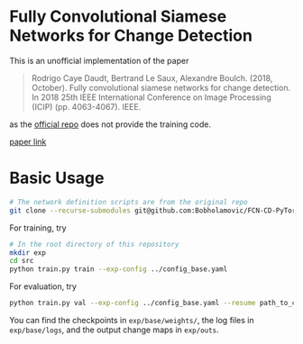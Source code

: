 # Fully Convolutional Siamese Networks for Change Detection

This is an unofficial implementation of the paper

> Rodrigo Caye Daudt, Bertrand Le Saux, Alexandre Boulch. (2018, October). Fully convolutional siamese networks for change detection. In 2018 25th IEEE International Conference on Image Processing (ICIP) (pp. 4063-4067). IEEE.
 
as the [official repo](https://github.com/rcdaudt/fully_convolutional_change_detection) does not provide the training code. 

[paper link](https://ieeexplore.ieee.org/abstract/document/8451652)

# Basic Usage

```bash
# The network definition scripts are from the original repo
git clone --recurse-submodules git@github.com:Bobholamovic/FCN-CD-PyTorch.git   
```

For training, try

```bash
# In the root directory of this repository
mkdir exp
cd src
python train.py train --exp-config ../config_base.yaml
```

For evaluation, try

```bash
python train.py val --exp-config ../config_base.yaml --resume path_to_checkpoint
```

You can find the checkpoints in `exp/base/weights/`, the log files in `exp/base/logs`, and the output change maps in `exp/outs`.